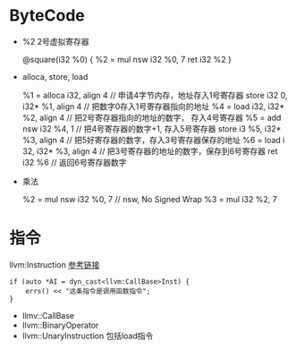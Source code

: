 # ByteCode

* %2 2号虚拟寄存器

    @square(i32 %0) {
        %2 = mul nsw i32 %0, 7
        ret i32 %2
    }


* alloca, store, load

    %1 = alloca i32, align 4  // 申请4字节内存，地址存入1号寄存器
    store i32 0, i32* %1, align 4  // 把数字0存入1号寄存器指向的地址
    %4 = load i32, i32* %2, align 4  // 把2号寄存器指向的地址的数字， 存入4号寄存器
    %5 = add nsw i32 %4, 1  // 把4号寄存器的数字+1, 存入5号寄存器
    store i3 %5, i32* %3, align 4  // 把5好寄存器的数字，存入3号寄存器保存的地址
    %6 = load i 32, i32* %3, align 4  // 把3号寄存器的地址的数字，保存到6号寄存器
    ret i32 %6  // 返回6号寄存器数字

* 乘法

    %2 = mul nsw i32 %0, 7  // nsw, No Signed Wrap
    %3 = mul i32 %2, 7

# 指令

llvm:Instruction
[参考链接](https://llvm.org/doxygen/classllvm_1_1Instruction.html)

    if (auto *AI = dyn_cast<llvm:CallBase>Inst) {
        errs() << "这条指令是调用函数指令";
    }

* llmv::CallBase
* llvm::BinaryOperator
* llvm::UnaryInstruction
包括load指令

